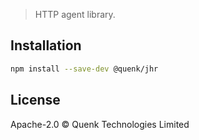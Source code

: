 
> HTTP agent library.

## Installation

```sh
npm install --save-dev @quenk/jhr
```

## License

Apache-2.0 © Quenk Technologies Limited
